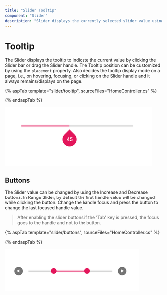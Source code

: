 ```yaml
---
title: "Slider Tooltip"
component: "Slider"
description: "Slider displays the currently selected slider value using tooltip before or after of slider bar."
---
```


# Tooltip

The Slider displays the tooltip to indicate the current value by clicking the Slider bar or drag
the Slider handle. The Tooltip position can be customized by using the `placement` property. Also decides the tooltip display mode on a page, i.e., on hovering, focusing, or clicking on the Slider handle and it always remains/displays on the page.

{% aspTab template="slider/tooltip", sourceFiles="HomeController.cs" %}

{% endaspTab %}

![ASP .NET Core - Slider - Tooltip](./images/slider-tooltip.png)

## Buttons

The Slider value can be changed by using the Increase and Decrease buttons. In Range Slider, by
default the first handle value will be changed while clicking the button. Change the handle focus and
press the button to change the last focused handle value.

> After enabling the slider buttons if the 'Tab' key is pressed, the focus goes to the handle
and not to the button.

{% aspTab template="slider/buttons", sourceFiles="HomeController.cs" %}

{% endaspTab %}

![ASP .NET Core - Slider - Buttons](./images/slider-buttons.png)